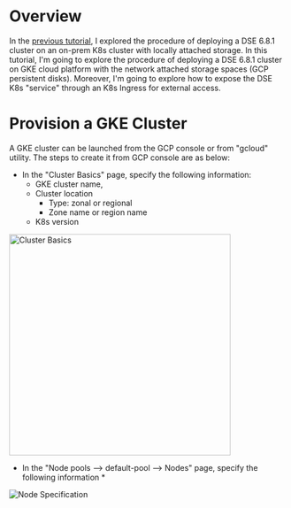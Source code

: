 # Overview

In the [previous tutorial](https://github.com/yabinmeng/dseutilities/blob/master/documents/tutorial/k8s/k8s_cass_operator_local.md), I explored the procedure of deploying a DSE 6.8.1 cluster on an on-prem K8s cluster with locally attached storage. In this tutorial, I'm going to explore the procedure of deploying a DSE 6.8.1 cluster on GKE cloud platform with the network attached storage spaces (GCP persistent disks). Moreover, I'm going to explore how to expose the DSE K8s "service" through an K8s Ingress for external access.

# Provision a GKE Cluster

A GKE cluster can be launched from the GCP console or from "gcloud" utility. The steps to create it from GCP console are as below:

* In the "Cluster Basics" page, specify the following information:
  * GKE cluster name,  
  * Cluster location
    * Type: zonal or regional
    * Zone name or region name
  * K8s version 
  
<img src="[drawing.jpg](https://github.com/yabinmeng/dseutilities/blob/master/documents/tutorial/k8s/resources/k8s_cass_operator_gke/images/cluster_basics.png)" alt="Cluster Basics" width="400"/>

* In the "Node pools --> default-pool --> Nodes" page, specify the following information
  * 

![Node Specification](https://github.com/yabinmeng/dseutilities/blob/master/documents/tutorial/k8s/resources/k8s_cass_operator_gke/images/nodes_machine.type.png)

